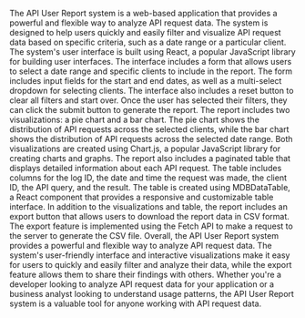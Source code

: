 
The API User Report system is a web-based application that provides a powerful and flexible way to analyze API request data. The system is designed to help users quickly and easily filter and visualize API request data based on specific criteria, such as a date range or a particular client.
The system's user interface is built using React, a popular JavaScript library for building user interfaces. The interface includes a form that allows users to select a date range and specific clients to include in the report. The form includes input fields for the start and end dates, as well as a multi-select dropdown for selecting clients. The interface also includes a reset button to clear all filters and start over.
Once the user has selected their filters, they can click the submit button to generate the report. The report includes two visualizations: a pie chart and a bar chart. The pie chart shows the distribution of API requests across the selected clients, while the bar chart shows the distribution of API requests across the selected date range. Both visualizations are created using Chart.js, a popular JavaScript library for creating charts and graphs.
The report also includes a paginated table that displays detailed information about each API request. The table includes columns for the log ID, the date and time the request was made, the client ID, the API query, and the result. The table is created using MDBDataTable, a React component that provides a responsive and customizable table interface.
In addition to the visualizations and table, the report includes an export button that allows users to download the report data in CSV format. The export feature is implemented using the Fetch API to make a request to the server to generate the CSV file.
Overall, the API User Report system provides a powerful and flexible way to analyze API request data. The system's user-friendly interface and interactive visualizations make it easy for users to quickly and easily filter and analyze their data, while the export feature allows them to share their findings with others. Whether you're a developer looking to analyze API request data for your application or a business analyst looking to understand usage patterns, the API User Report system is a valuable tool for anyone working with API request data.